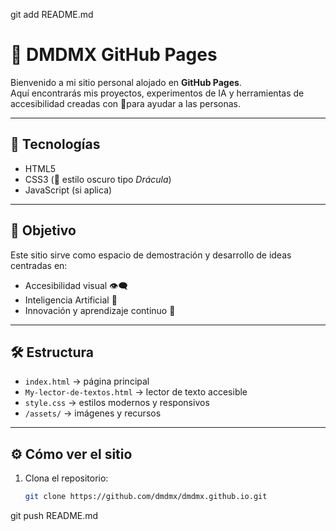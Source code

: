 git add README.md
# 🌌 DMDMX GitHub Pages

Bienvenido a mi sitio personal alojado en **GitHub Pages**.  
Aquí encontrarás mis proyectos, experimentos de IA y herramientas de accesibilidad creadas con 🚀para ayudar a las personas.

---

## 🧠 Tecnologías
- HTML5  
- CSS3 (🎨 estilo oscuro tipo *Drácula*)  
- JavaScript (si aplica)

---

## 🎯 Objetivo
Este sitio sirve como espacio de demostración y desarrollo de ideas centradas en:
- Accesibilidad visual 👁️‍🗨️  
- Inteligencia Artificial 🤖  
- Innovación y aprendizaje continuo 🚀

---

## 🛠️ Estructura
- `index.html` → página principal  
- `My-lector-de-textos.html` → lector de texto accesible  
- `style.css` → estilos modernos y responsivos  
- `/assets/` → imágenes y recursos

---

## ⚙️ Cómo ver el sitio
1. Clona el repositorio:
   ```bash
   git clone https://github.com/dmdmx/dmdmx.github.io.git
git push README.md